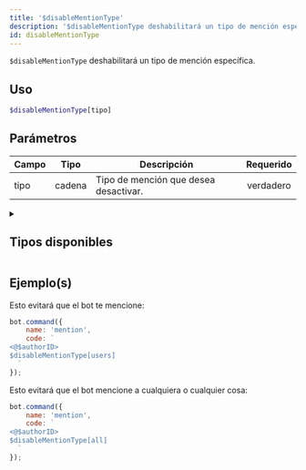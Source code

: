 ```yaml
---
title: '$disableMentionType'
description: '$disableMentionType deshabilitará un tipo de mención específica.'
id: disableMentionType
---
```


`$disableMentionType` deshabilitará un tipo de mención específica.

## Uso

```php
$disableMentionType[tipo]
```

## Parámetros

| Campo | Tipo   | Descripción                           | Requerido |
| ----- | ------ | ------------------------------------- |:---------:|
| tipo  | cadena | Tipo de mención que desea desactivar. | verdadero |

<details>
  <summary> <h2> Tipos disponibles </h2></summary>

| Tipo     | Descripción                               |
| -------- | ----------------------------------------- |
| everyone | `@everyone` y `@aquí` menciones.          |
| users    | Todos los usuarios mencionan.             |
| roles    | Todos los roles mencionan.                |
| all      | Roles, usuarios y cualquier otra mención. |

</details>

## Ejemplo(s)

Esto evitará que el bot te mencione:

```javascript
bot.command({
    name: 'mention',
    code: `
<@$authorID>
$disableMentionType[users] 
  `
});
```

Esto evitará que el bot mencione a cualquiera o cualquier cosa:

```javascript
bot.command({
    name: 'mention',
    code: `
<@$authorID>
$disableMentionType[all] 
  `
});
```

